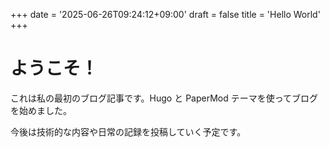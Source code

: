 +++
date = '2025-06-26T09:24:12+09:00'
draft = false
title = 'Hello World'
+++

# ようこそ！

これは私の最初のブログ記事です。Hugo と PaperMod テーマを使ってブログを始めました。

今後は技術的な内容や日常の記録を投稿していく予定です。
